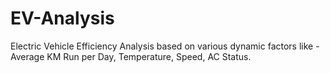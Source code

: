 # EV-Analysis
Electric Vehicle Efficiency Analysis based on various dynamic factors like - Average KM Run per Day, Temperature, Speed, AC Status.
